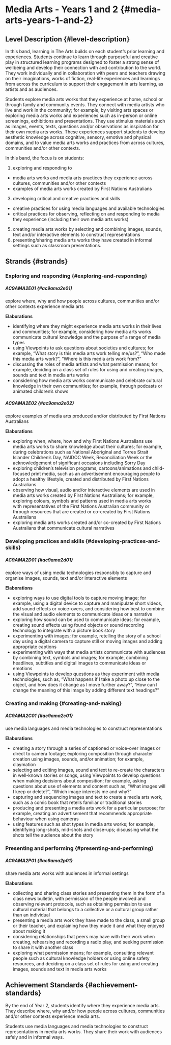 # Media Arts - Years 1 and 2 {#media-arts-years-1-and-2}

## Level Description {#level-description}

In this band, learning in The Arts builds on each student’s prior learning and experiences. Students continue to learn through purposeful and creative play in structured learning programs designed to foster a strong sense of wellbeing and develop their connection with and contribution to the world. They work individually and in collaboration with peers and teachers drawing on their imaginations, works of fiction, real-life experiences and learnings from across the curriculum to support their engagement in arts learning, as artists and as audiences.

Students explore media arts works that they experience at home, school or through family and community events. They connect with media artists who live and work in the community; for example, by visiting arts spaces or exploring media arts works and experiences such as in-person or online screenings, exhibitions and presentations. They use stimulus materials such as images, events, texts, questions and/or observations as inspiration for their own media arts works. These experiences support students to develop aesthetic knowledge across cognitive, sensory, emotive and physical domains, and to value media arts works and practices from across cultures, communities and/or other contexts.

In this band, the focus is on students:

1.  exploring and responding to

*   media arts works and media arts practices they experience across cultures, communities and/or other contexts
*   examples of media arts works created by First Nations Australians

3.  developing critical and creative practices and skills

*   creative practices for using media languages and available technologies
*   critical practices for observing, reflecting on and responding to media they experience (including their own media arts works)

5.  creating media arts works by selecting and combining images, sounds, text and/or interactive elements to construct representations
6.  presenting/sharing media arts works they have created in informal settings such as classroom presentations.

## Strands {#strands}

### Exploring and responding {#exploring-and-responding}

##### AC9AMA2E01 {#ac9ama2e01}

explore where, why and how people across cultures, communities and/or other contexts experience media arts

**Elaborations**
*  identifying where they might experience media arts works in their lives and communities; for example, considering how media arts works communicate cultural knowledge and the purpose of a range of media types
*  using Viewpoints to ask questions about societies and cultures; for example, “What story is this media arts work telling me/us?”, “Who made this media arts work?”, “Where is this media arts work from?”
*  discussing the roles of media artists and what permission means; for example, deciding on a class set of rules for using and creating images, sounds and text in media arts works
*  considering how media arts works communicate and celebrate cultural knowledge in their own communities; for example, through podcasts or animated children’s shows

##### AC9AMA2E02 {#ac9ama2e02}

explore examples of media arts produced and/or distributed by First Nations Australians

**Elaborations**
*  exploring when, where, how and why First Nations Australians use media arts works to share knowledge about their cultures; for example, during celebrations such as National Aboriginal and Torres Strait Islander Children’s Day, NAIDOC Week, Reconciliation Week or the acknowledgement of significant occasions including Sorry Day
*  exploring children’s television programs, cartoons/animations and child-focused print media, such as an advertisement encouraging people to adopt a healthy lifestyle, created and distributed by First Nations Australians
*  observing how visual, audio and/or interactive elements are used in media arts works created by First Nations Australians; for example, exploring colours, symbols and patterns used in media arts works with representatives of the First Nations Australian community or through resources that are created or co-created by First Nations Australians
*  exploring media arts works created and/or co-created by First Nations Australians that communicate cultural narratives

### Developing practices and skills {#developing-practices-and-skills}

##### AC9AMA2D01 {#ac9ama2d01}

explore ways of using media technologies responsibly to capture and organise images, sounds, text and/or interactive elements

**Elaborations**
*  exploring ways to use digital tools to capture moving image; for example, using a digital device to capture and manipulate short videos, add sound effects or voice-overs, and considering how best to combine the visual and audio elements to communicate ideas or a narrative
*  exploring how sound can be used to communicate ideas; for example, creating sound effects using found objects or sound recording technology to integrate with a picture book story
*  experimenting with images; for example, retelling the story of a school day using a digital camera to capture still or moving images and adding appropriate captions
*  experimenting with ways that media artists communicate with audiences by combining text, symbols and images; for example, combining headlines, subtitles and digital images to communicate ideas or emotions
*  using Viewpoints to develop questions as they experiment with media technologies, such as, “What happens if I take a photo up close to the object, and how does it change as I move further away?”, “How can I change the meaning of this image by adding different text headings?”

### Creating and making {#creating-and-making}

##### AC9AMA2C01 {#ac9ama2c01}

use media languages and media technologies to construct representations

**Elaborations**
*  creating a story through a series of captioned or voice-over images or direct to camera footage; exploring composition through character creation using images, sounds, and/or animation; for example, claymation
*  selecting and editing images, sound and text to re-create the characters in well-known stories or songs, using Viewpoints to develop questions when making decisions about composition; for example, asking questions about use of elements and content such as, “What images will I keep or delete?”, “Which image interests me and why?”
*  capturing and sequencing images and text to create a media arts work, such as a comic book that retells familiar or traditional stories
*  producing and presenting a media arts work for a particular purpose; for example, creating an advertisement that recommends appropriate behaviour when using cameras
*  using features such as shot types in media arts works; for example, identifying long-shots, mid-shots and close-ups; discussing what the shots tell the audience about the story

### Presenting and performing {#presenting-and-performing}

##### AC9AMA2P01 {#ac9ama2p01}

share media arts works with audiences in informal settings

**Elaborations**
*  collecting and sharing class stories and presenting them in the form of a class news bulletin, with permission of the people involved and observing relevant protocols, such as obtaining permission to use cultural material that belongs to a collective or a cultural group rather than an individual
*  presenting a media arts work they have made to the class, a small group or their teacher, and explaining how they made it and what they enjoyed about making it
*  considering relationships that peers may have with their work when creating, rehearsing and recording a radio play, and seeking permission to share it with another class
*  exploring what permission means; for example, consulting relevant people such as cultural knowledge holders or using online safety resources, and deciding on a class set of rules for using and creating images, sounds and text in media arts works

## Achievement Standards {#achievement-standards}

By the end of Year 2, students identify where they experience media arts. They describe where, why and/or how people across cultures, communities and/or other contexts experience media arts.

Students use media languages and media technologies to construct representations in media arts works. They share their work with audiences safely and in informal ways.

